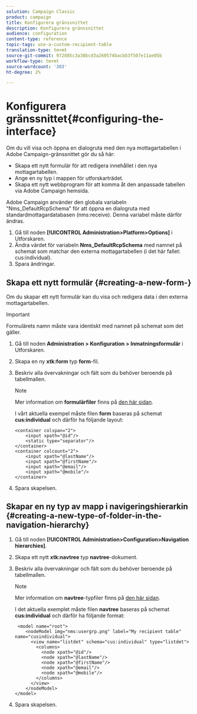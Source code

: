 ```yaml
---
solution: Campaign Classic
product: campaign
title: Konfigurera gränssnittet
description: Konfigurera gränssnittet
audience: configuration
content-type: reference
topic-tags: use-a-custom-recipient-table
translation-type: tm+mt
source-git-commit: 972885c3a38bcd3a260574bacbb3f507e11ae05b
workflow-type: tm+mt
source-wordcount: '303'
ht-degree: 2%

---
```



# Konfigurera gränssnittet{#configuring-the-interface}

Om du vill visa och öppna en dialogruta med den nya mottagartabellen i Adobe Campaign-gränssnittet gör du så här:

* Skapa ett nytt formulär för att redigera innehållet i den nya mottagartabellen.
* Ange en ny typ i mappen för utforskarträdet.
* Skapa ett nytt webbprogram för att komma åt den anpassade tabellen via Adobe Campaign hemsida.

Adobe Campaign använder den globala variabeln &quot;Nms_DefaultRcpSchema&quot; för att öppna en dialogruta med standardmottagardatabasen (nms:receive). Denna variabel måste därför ändras.

1. Gå till noden **[!UICONTROL Administration>Platform>Options]** i Utforskaren.
1. Ändra värdet för variabeln **Nms_DefaultRcpSchema** med namnet på schemat som matchar den externa mottagartabellen (i det här fallet: cus:individual).
1. Spara ändringar.

## Skapa ett nytt formulär {#creating-a-new-form-}

Om du skapar ett nytt formulär kan du visa och redigera data i den externa mottagartabellen.

>[!IMPORTANT]
>
>Formulärets namn måste vara identiskt med namnet på schemat som det gäller.

1. Gå till noden **Administration > Konfiguration > Inmatningsformulär** i Utforskaren.
1. Skapa en ny **xtk:form** typ **form**-fil.
1. Beskriv alla övervakningar och fält som du behöver beroende på tabellmallen.

   >[!NOTE]
   >
   >Mer information om **formulärfiler** finns på [den här sidan](../../configuration/using/identifying-a-form.md).

   I vårt aktuella exempel måste filen **form** baseras på schemat **cus:individual** och därför ha följande layout:

   ```
   <container colspan="2">
       <input xpath="@id"/>
       <static type="separator"/>
   </container>
   <container colcount="2">
       <input xpath="@lastName"/>
       <input xpath="@firstName"/>
       <input xpath="@email"/>
       <input xpath="@mobile"/>
   </container> 
   ```

1. Spara skapelsen.

## Skapar en ny typ av mapp i navigeringshierarkin {#creating-a-new-type-of-folder-in-the-navigation-hierarchy}

1. Gå till noden **[!UICONTROL Administration>Configuration>Navigation hierarchies]**.
1. Skapa ett nytt **xtk:navtree** typ **navtree**-dokument.
1. Beskriv alla övervakningar och fält som du behöver beroende på tabellmallen.

   >[!NOTE]
   >
   >Mer information om **navtree**-typfiler finns på [den här sidan](../../configuration/using/about-navigation-hierarchy.md).

   I det aktuella exemplet måste filen **navtree** baseras på schemat **cus:individual** och därför ha följande format:

   ```
    <model name="root">
       <nodeModel img="nms:usergrp.png" label="My recipient table" name="cusindividual">
         <view name="listdet" schema="cus:individual" type="listdet">
           <columns>
             <node xpath="@id"/>
             <node xpath="@lastName"/>
             <node xpath="@firstName"/>
             <node xpath="@email"/>
             <node xpath="@mobile"/>
           </columns>
         </view>
       </nodeModel>
   </model>
   ```

1. Spara skapelsen.

